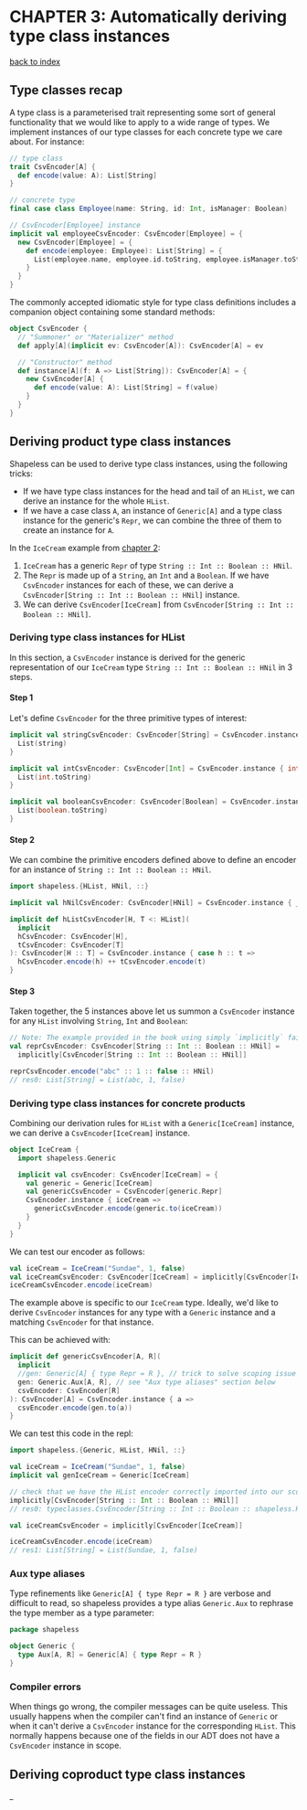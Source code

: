 # CHAPTER 3: Automatically deriving type class instances
[back to index](index.md)

## Type classes recap
A type class is a parameterised trait representing some sort of general functionality that we would like to apply to a wide range of types. We implement instances of our type classes for each concrete type we care about. For instance:

```scala
// type class
trait CsvEncoder[A] {
  def encode(value: A): List[String]
}

// concrete type
final case class Employee(name: String, id: Int, isManager: Boolean)

// CsvEncoder[Employee] instance
implicit val employeeCsvEncoder: CsvEncoder[Employee] = {
  new CsvEncoder[Employee] = {
    def encode(employee: Employee): List[String] = {
      List(employee.name, employee.id.toString, employee.isManager.toString)
    }
  }  
}
```

The commonly accepted idiomatic style for type class definitions includes a companion object containing some standard methods:

```scala
object CsvEncoder {
  // "Summoner" or "Materializer" method
  def apply[A](implicit ev: CsvEncoder[A]): CsvEncoder[A] = ev

  // "Constructor" method
  def instance[A](f: A => List[String]): CsvEncoder[A] = {
    new CsvEncoder[A] {
      def encode(value: A): List[String] = f(value)
    }
  }
}
```

## Deriving product type class instances
Shapeless can be used to derive type class instances, using the following tricks:
* If we have type class instances for the head and tail of an `HList`, we can derive an instance for the whole `HList`.
* If we have a case class `A`, an instance of `Generic[A]` and a type class instance for the generic's `Repr`, we can combine the three of them to create an instance for `A`.

In the `IceCream` example from [chapter 2](chapter2.md):
1. `IceCream` has a generic `Repr` of type `String :: Int :: Boolean :: HNil`.
2. The `Repr` is made up of a `String`, an `Int` and a `Boolean`. If we have `CsvEncoder` instances for each of these, we can derive a `CsvEncoder[String :: Int :: Boolean :: HNil]` instance.
3. We can derive `CsvEncoder[IceCream]` from `CsvEncoder[String :: Int :: Boolean :: HNil]`.

### Deriving type class instances for HList
In this section, a `CsvEncoder` instance is derived for the generic representation of our `IceCream` type `String :: Int :: Boolean :: HNil` in 3 steps.

#### Step 1
Let's define `CsvEncoder` for the three primitive types of interest:

```scala
implicit val stringCsvEncoder: CsvEncoder[String] = CsvEncoder.instance { string =>
  List(string)
}

implicit val intCsvEncoder: CsvEncoder[Int] = CsvEncoder.instance { int =>
  List(int.toString)
}

implicit val booleanCsvEncoder: CsvEncoder[Boolean] = CsvEncoder.instance { boolean =>
  List(boolean.toString)
}
```

#### Step 2
We can combine the primitive encoders defined above to define an encoder for an instance of `String :: Int :: Boolean :: HNil`.

```scala
import shapeless.{HList, HNil, ::}

implicit val hNilCsvEncoder: CsvEncoder[HNil] = CsvEncoder.instance { _ => Nil }

implicit def hListCsvEncoder[H, T <: HList](
  implicit
  hCsvEncoder: CsvEncoder[H],
  tCsvEncoder: CsvEncoder[T]
): CsvEncoder[H :: T] = CsvEncoder.instance { case h :: t =>
  hCsvEncoder.encode(h) ++ tCsvEncoder.encode(t)
}
```

#### Step 3
Taken together, the 5 instances above let us summon a `CsvEncoder` instance for any `HList` involving `String`, `Int` and `Boolean`:

```scala
// Note: The example provided in the book using simply `implicitly` fails to compile
val reprCsvEncoder: CsvEncoder[String :: Int :: Boolean :: HNil] = 
  implicitly[CsvEncoder[String :: Int :: Boolean :: HNil]]

reprCsvEncoder.encode("abc" :: 1 :: false :: HNil)
// res0: List[String] = List(abc, 1, false)
```

### Deriving type class instances for concrete products
Combining our derivation rules for `HList` with a `Generic[IceCream]` instance, we can derive a `CsvEncoder[IceCream]` instance.

```scala
object IceCream {
  import shapeless.Generic

  implicit val csvEncoder: CsvEncoder[IceCream] = {
    val generic = Generic[IceCream]
    val genericCsvEncoder = CsvEncoder[generic.Repr]
    CsvEncoder.instance { iceCream =>
      genericCsvEncoder.encode(generic.to(iceCream))
    }
  }
}
```

We can test our encoder as follows:

```scala
val iceCream = IceCream("Sundae", 1, false)
val iceCreamCsvEncoder: CsvEncoder[IceCream] = implicitly[CsvEncoder[IceCream]]
iceCreamCsvEncoder.encode(iceCream)
```

The example above is specific to our `IceCream` type. Ideally, we'd like to derive `CsvEncoder` instances for any type with a `Generic` instance and a matching `CsvEncoder` for that instance.

This can be achieved with:

```scala
implicit def genericCsvEncoder[A, R](
  implicit
  //gen: Generic[A] { type Repr = R }, // trick to solve scoping issue
  gen: Generic.Aux[A, R], // see "Aux type aliases" section below
  csvEncoder: CsvEncoder[R]
): CsvEncoder[A] = CsvEncoder.instance { a =>
  csvEncoder.encode(gen.to(a))
}
```

We can test this code in the repl:

```scala
import shapeless.{Generic, HList, HNil, ::}

val iceCream = IceCream("Sundae", 1, false)
implicit val genIceCream = Generic[IceCream]

// check that we have the HList encoder correctly imported into our scope
implicitly[CsvEncoder[String :: Int :: Boolean :: HNil]]
// res0: typeclasses.CsvEncoder[String :: Int :: Boolean :: shapeless.HNil] = typeclasses.CsvEncoder$$anon$1@b57ca42

val iceCreamCsvEncoder = implicitly[CsvEncoder[IceCream]]

iceCreamCsvEncoder.encode(iceCream)
// res1: List[String] = List(Sundae, 1, false)
```

### Aux type aliases
Type refinements like `Generic[A] { type Repr = R }` are verbose and difficult to read, so shapeless provides a type alias `Generic.Aux` to rephrase the type member as a type parameter:

```scala
package shapeless

object Generic {
  type Aux[A, R] = Generic[A] { type Repr = R }
}
```

### Compiler errors
When things go wrong, the compiler messages can be quite useless. This usually happens when the compiler can't find an instance of `Generic` or when it can't derive a `CsvEncoder` instance for the corresponding `HList`.  This normally happens because one of the fields in our ADT does not have a `CsvEncoder` instance in scope.

## Deriving coproduct type class instances
_
